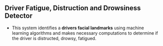 ## Driver Fatigue, Distruction and Drowsiness Detector

- This system identifies a **drivers facial landmarks** using machine learning algorithms and makes necessary computations to determine if the driver is distructed, drowsy, fatigued.
